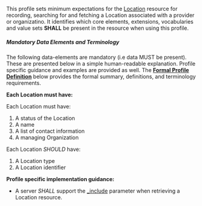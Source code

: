 This profile sets minimum expectations for the [Location] resource for recording, searching for and fetching a Location associated with a provider or organizatino. It identifies which core elements, extensions, vocabularies and value sets **SHALL** be present in the resource when using this profile.


##### Mandatory Data Elements and Terminology


The following data-elements are mandatory (i.e data MUST be present). These are presented below in a simple human-readable explanation.  Profile specific guidance and examples are provided as well.  The [**Formal Profile Definition**](#profile) below provides the  formal summary, definitions, and  terminology requirements.  

**Each Location must have:**

Each Location must have:

1. A status of the Location
1. A name
1. A list of contact information
1. A managing Organization

Each Location *SHOULD* have:

1. A Location type
1. A  Location identifier

**Profile specific implementation guidance:**

 * A server *SHALL* support the [_include](http://build.fhir.org/search.html#include) parameter when retrieving a Location resource.

[Location]:  http://build.fhir.org/location.html
